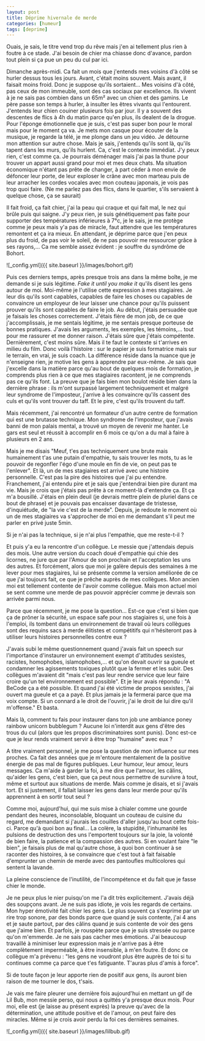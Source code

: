```yaml
---
layout: post
title: Déprime hivernale de merde
categories: [humeur]
tags: [deprime]
---
```


Ouais, je sais, le titre vend trop du rêve mais j'en ai tellement plus rien à foutre à ce stade.
J'ai besoin de chier ma chiasse donc d'avance, pardon tout plein si ça pue un peu du cul par ici.

Dimanche après-midi. Ca fait un mois que j'entends mes voisins d'à côté se hurler dessus tous les jours. Avant, c'était moins souvent. Mais avant, il faisait moins froid. Donc je suppose qu'ils sortaient...
Mes voisins d'à côté, pas ceux de mon immeuble, sont des cas sociaux par excellence. Ils vivent à je ne sais pas combien dans un 65m² avec un chien et des gamins. Le père passe son temps à hurler, à insulter les êtres vivants qui l'entourent. J'entends leur chien couiner plusieurs fois par jour. Il y a souvent des descentes de flics à 4h du matin parce qu'en plus, ils dealent de la drogue.
Pour l'éponge émotionnelle que je suis, c'est pas super bon pour le moral mais pour le moment ça va. Je mets mon casque pour écouter de la musique, je regarde la télé, je me plonge dans un jeu vidéo. Je détourne mon attention sur autre chose. Mais je sais, j'entends qu'ils sont là, qu'ils tapent dans les murs, qu'ils hurlent.
Ca, c'est le contexte immédiat. J'y peux rien, c'est comme ça. Je pourrais déménager mais j'ai pas la thune pour trouver un appart aussi grand pour moi et mes deux chats. Ma situation économique n'étant pas prête de changer, à part céder à mon envie de défoncer leur porte, de leur exploser le crâne avec mon marteau puis de leur arracher les cordes vocales avec mon couteau japonais, je vois pas trop quoi faire. (Ne me parlez pas des flics, dans le quartier, s'ils servaient à quelque chose, ça se saurait)

Il fait froid, ça fait chier, j'ai la peau qui craque et qui fait mal, le nez qui brûle puis qui saigne. J'y peux rien, je suis génétiquement pas faite pour supporter des températures inférieures à 7°c, je le sais, je me protège comme je peux mais y'a pas de miracle, faut attendre que les températures remontent et ça ira mieux. En attendant, je déprime parce que j'en peux plus du froid, de pas voir le soleil, de ne pas pouvoir me ressourcer grâce à ses rayons,... Ca me semble assez évident : je souffre du syndrôme de Bohort.

![_config.yml]({{ site.baseurl }}/images/bohort.gif)

Puis ces derniers temps, après presque trois ans dans la même boîte, je me demande si je suis légitime. *Fake it until you make it* qu'ils disent les gens autour de moi. Moi-même je l'utilise cette expression à mes stagiaires. Je leur dis qu'ils sont capables, capables de faire les choses ou capables de convaincre un employeur de leur laisser une chance pour qu'ils puissent prouver qu'ils sont capables de faire le job.
Au début, j'étais persuadée que je faisais les choses correctement. J'étais fière de mon job, de ce que j'accomplissais, je me sentais légitime, je me sentais presque porteuse de bonnes pratiques. J'avais les arguments, les exemples, les témoins,... tout pour me rassurer et me donner raison. J'étais sûre que j'étais compétente.
Dernièrement, c'est moins sûre.
Mais il te faut le contexte si t'arrives en milieu du film. Donc voilà l'histoire : sur le papier je suis formatrice mais sur le terrain, en vrai, je suis coach. La différence réside dans la nuance que je n'enseigne rien, je motive les gens à apprendre par eux-même. Je sais que j'excelle dans la matière parce qu'au bout de quelques mois de formation, je comprends plus rien à ce que mes stagiaires racontent, je ne comprends pas ce qu'ils font. La preuve que je fais bien mon boulot réside bien dans la dernière phrase : ils m'ont surpassé largement techniquement et malgré leur syndrome de l'imposteur, j'arrive à les convaincre qu'ils cassent des culs et qu'ils vont trouver du taff. Et le pire, c'est qu'ils trouvent du taff.

Mais récemment, j'ai rencontré un formateur d'un autre centre de formation qui est une brutasse technique. Mon syndrome de l'imposteur, que j'avais banni de mon palais mental, a trouvé un moyen de revenir me hanter. Le gars est seul et réussit à accomplir en 6 mois ce qu'on a du mal à faire à plusieurs en 2 ans.

Mais je me disais "Meuf, t'es pas techniquement une brute mais humainement t'as une putain d'empathie, tu sais trouver les mots, tu as le pouvoir de regonfler l'égo d'une moule en fin de vie, on peut pas te l'enlever". Et là, un de mes stagiaires est arrivé avec une histoire personnelle. C'est pas la pire des histoires que j'ai pu entendre. Franchement, j'ai entendu pire et je sais que j'entendrai bien pire durant ma vie. Mais je crois que j'étais pas prête à ce moment-là d'entendre ça. Et ça m'a bousillé. J'étais en plein deuil (je devrais mettre plein de pluriel dans ce bout de phrase) et je pouvais pas encaisser davantage de tristesse, d'inquiétude, de "la vie c'est de la merde". Depuis, je redoute le moment où un de mes stagiaires va s'approcher de moi en me demandant s'il peut me parler en privé juste 5min.

Si je n'ai pas la technique, si je n'ai plus l'empathie, que me reste-t-il ?

Et puis y'a eu la rencontre d'un collègue. Le messie que j'attendais depuis des mois. Une autre version du coach doué d'empathie qui chie des licornes, ne jure que par l'Amour de son prochain et l'acceptation les uns des autres. Et forcément, alors que moi je galère depuis des semaines à me lever pour mes stagiaires, lui se présente comme la version améliorée de ce que j'ai toujours fait, ce que je prêche auprès de mes collègues. Mon ancien moi est tellement contente de l'avoir comme collègue. Mais mon actuel moi se sent comme une merde de pas pouvoir apprécier comme je devrais son arrivée parmi nous.

Parce que récemment, je me pose la question... Est-ce que c'est si bien que ça de prôner la sécurité, un espace safe pour nos stagiaires si, une fois à l'emploi, ils tombent dans un environnement de travail où leurs collègues sont des requins sacs à merde élitistes et compétitifs qui n'hésiteront pas à utiliser leurs histoires personnelles contre eux ?

J'avais subi le même questionnement quand j'avais fait un speech sur l'importance d'instaurer un environnement exempt d'attitudes sexistes, racistes, homophobes, islamophobes,... et qu'on devait ouvrir sa gueule et condamner les agissements toxiques plutôt que la fermer et les subir. Des collègues m'avaient dit "mais c'est pas leur rendre service que leur faire croire qu'un tel environnement est possible". Et je leur avais répondu : "A BeCode ça a été possible. Et quand j'ai été victime de propos sexistes, j'ai ouvert ma gueule et ça a payé. Et plus jamais je la fermerai parce que ma voix compte. Si un connard a le droit de l'ouvrir, j'ai le droit de lui dire qu'il m'offense." Et basta.

Mais là, comment tu fais pour instaurer dans ton job une ambiance poney rainbow unicorn bubblegum ? Aucune loi n'interdit aux gens d'être des trous du cul (alors que les propos discriminatoires sont punis). Donc est-ce que je leur rends vraiment servir à être trop "humaine" avec eux ?

A titre vraiment personnel, je me pose la question de mon influence sur mes proches. Ca fait des années que je m'entoure mentalement de la positive énergie de pas mal de figures publiques. Leur humour, leur amour, leurs messages. Ca m'aide à garder la foi, à me dire que l'amour, les câlins, qu'aider les gens, c'est bien, que ça peut nous permettre de survivre à tout, même et surtout aux situations de merde. Mais comme je disais, et si j'avais tort. Et si justement, il fallait laisser les gens dans leur merde pour qu'ils apprennent à en sortir tout seul ?

Comme moi, aujourd'hui, qui me suis mise à chialer comme une gourde pendant des heures, inconsolable, bloquant un couteau de cuisine du regard, me demandant si j'aurais les couilles d'aller jusqu'au bout cette fois-ci. Parce qu'à quoi bon au final... La colère, la stupidité, l'inhumanité les pulsions de destruction des uns l'emportent toujours sur la joie, la volonté de bien faire, la patience et la compassion des autres. Si en voulant faire "le bien", je faisais plus de mal qu'autre chose, à quoi bon continuer à se raconter des histoires, à se convaincre que c'est tout à fait faisable d'emprunter un chemin de merde avec des pantoufles multicolores qui sentent la lavande.

La pleine conscience de l'inutilité, de l'incompétence et du fait que je fasse chier le monde.

Je ne peux plus le nier puisqu'on me l'a dit très explicitement. J'avais déjà des soupçons avant. Je ne suis pas idiote, je vois les regards de certains. Mon hyper émotivité fait chier les gens. Le plus souvent ça s'exprime par un rire trop sonore, par des bonds parce que quand je suis contente, j'ai 4 ans et je saute partout, par des câlins quand je suis contente de voir des gens que j'aime bien. Et parfois, je rouspète parce que je suis stressée ou parce qu'on m'emmerde. Je ne sais pas cacher mes émotions. J'ai beaucoup travaillé à minimiser leur expression mais je n'arrive pas à être complètement imperméable, à être insensible, à m'en foutre. Et donc ce collègue m'a prévenu : "les gens ne voudront plus être auprès de toi si tu continues comme ça parce que t'es fatiguante. T'auras plus d'amis à force".

Si de toute façon je leur apporte rien de positif aux gens, ils auront bien raison de me tourner le dos, t'sais.

Je vais me faire pleurer une dernière fois aujourd'hui en mettant un gif de Lil Bub, mon messie perso, qui nous a quittés y'a presque deux mois. Pour moi, elle est (je laisse au présent exprès) la preuve qu'avec de la détermination, une attitude positive et de l'amour, on peut faire des miracles.
Même si je crois avoir perdu la foi ces dernières semaines.

![_config.yml]({{ site.baseurl }}/images/lilbub.gif)
